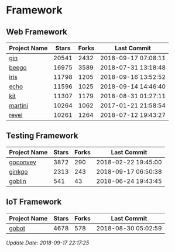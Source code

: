 # Framework

## Web Framework

| Project Name | Stars | Forks | Last Commit |
| ------------ | ----- | ----- | ----------- |
| [gin](https://github.com/gin-gonic/gin) | 20541 | 2432 | 2018-09-17 07:08:11 |
| [beego](https://github.com/astaxie/beego) | 16975 | 3589 | 2018-07-31 13:18:48 |
| [iris](https://github.com/kataras/iris) | 11798 | 1205 | 2018-09-16 13:52:52 |
| [echo](https://github.com/labstack/echo) | 11596 | 1025 | 2018-09-14 14:46:40 |
| [kit](https://github.com/go-kit/kit) | 11307 | 1179 | 2018-08-31 01:27:11 |
| [martini](https://github.com/go-martini/martini) | 10264 | 1062 | 2017-01-21 21:58:54 |
| [revel](https://github.com/revel/revel) | 10261 | 1264 | 2018-07-12 19:43:27 |

## Testing Framework

| Project Name | Stars | Forks | Last Commit |
| ------------ | ----- | ----- | ----------- |
| [goconvey](https://github.com/smartystreets/goconvey) | 3872 | 290 | 2018-02-22 19:45:00 |
| [ginkgo](https://github.com/onsi/ginkgo) | 2313 | 243 | 2018-09-17 06:50:38 |
| [goblin](https://github.com/franela/goblin) | 541 | 43 | 2018-06-24 19:43:45 |

## IoT Framework

| Project Name | Stars | Forks | Last Commit |
| ------------ | ----- | ----- | ----------- |
| [gobot](https://github.com/hybridgroup/gobot) | 4678 | 578 | 2018-08-30 05:02:59 |

*Update Date: 2018-09-17 22:17:25*